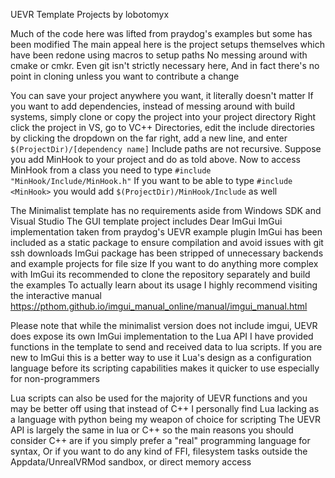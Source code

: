 UEVR Template Projects by lobotomyx

Much of the code here was lifted from praydog's examples but some has been modified
The main appeal here is the project setups themselves which have been redone using macros to setup paths
No messing around with cmake or cmkr. Even git isn't strictly necessary here,
And in fact there's no point in cloning unless you want to contribute a change

You can save your project anywhere you want, it literally doesn't matter
If you want to add dependencies, instead of messing around with build systems, simply clone or copy the project into your project directory
Right click the project in VS, go to VC++ Directories, edit the include directories by clicking the dropdown on the far right, add a new line, and enter
```$(ProjectDir)/[dependency name]```
Include paths are not recursive. Suppose you add MinHook to your project and do as told above. Now to access MinHook from a class you need to type 
```#include "MinHook/Include/MinHook.h"```
If you want to be able to type ```#include <MinHook>``` you would add ```$(ProjectDir)/MinHook/Include``` as well


The Minimalist template has no requirements aside from Windows SDK and Visual Studio
The GUI template project includes Dear ImGui 
ImGui implementation taken from praydog's UEVR example plugin
ImGui has been included as a static package to ensure compilation and avoid issues with git ssh downloads
ImGui package has been stripped of unnecessary backends and example projects for file size
If you want to do anything more complex with ImGui its recommended to clone the repository separately and build the examples
To actually learn about its usage I highly recommend visiting the interactive manual https://pthom.github.io/imgui_manual_online/manual/imgui_manual.html

Please note that while the minimalist version does not include imgui, UEVR does expose its own ImGui implementation to the Lua API
I have provided functions in the template to send and received data to lua scripts. If you are new to ImGui this is a better way to use it
Lua's design as a configuration language before its scripting capabilities makes it quicker to use especially for non-programmers

Lua scripts can also be used for the majority of UEVR functions and you may be better off using that instead of C++
I personally find Lua lacking as a language with python being my weapon of choice for scripting
The UEVR API is largely the same in lua or C++ so the main reasons you should consider C++ are if you simply prefer a "real" programming language for syntax,
Or if you want to do any kind of FFI, filesystem tasks outside the Appdata/UnrealVRMod sandbox, or direct memory access

